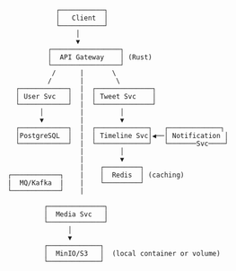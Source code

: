                 ┌───────────┐
                │   Client  │  
                └───────────┘
                     │
                     ▼
              ┌─────────────────┐
              │  API Gateway    │ (Rust)
              └─────────────────┘
               /      |       \
              /       |        \
      ┌────────────┐  |  ┌──────────────┐
      │ User Svc   │  |  │ Tweet Svc    │
      └────────────┘  |  └──────────────┘
            │         |         │
            ▼         |         ▼
      ┌────────────┐  |  ┌─────────────┐   ┌─────────────┐
      │PostgreSQL  │  |  │ Timeline Svc│◀──│ Notification │
      └────────────┘  |  └─────────────┘   └───────Svc────┘
                      |         │  
                      |         ▼
                      |    ┌─────────┐
    ┌────────────┐    |    │  Redis  │ (caching)
    |  MQ/Kafka  |    |    └─────────┘
    └────────────┘    |

             ┌──────────────┐
             │  Media Svc   │
             └──────────────┘
                   │
                   ▼
             ┌─────────────┐
             │  MinIO/S3   │  (local container or volume)
             └─────────────┘
